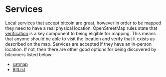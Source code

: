# Services

Local services that accept bitcoin are great, however in order to be mapped they need to have a real physical location. OpenStreetMap rules state that [verification](https://wiki.openstreetmap.org/wiki/Verifiability) is a key component to being eligible for mapping. This means that anyone should be able to visit the location and verify that it exists as described on the map. Services are accepted if they have an in-person location. If not, then there are other good options for being discovered by bitcoiners listed below:

- [satmap](https://satmap.app/)
- [BitList](https://www.bitlist.com/)
